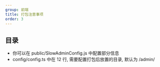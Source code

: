 ```yaml
---
group: 前端
title: 打包注意事项
order: 3
---
```


## 目录
- 你可以在 public/SlowAdminConfig.js 中配置部分信息
- config/config.ts 中在 12 行, 需要配置打包后放置的目录, 默认为 /admin/
